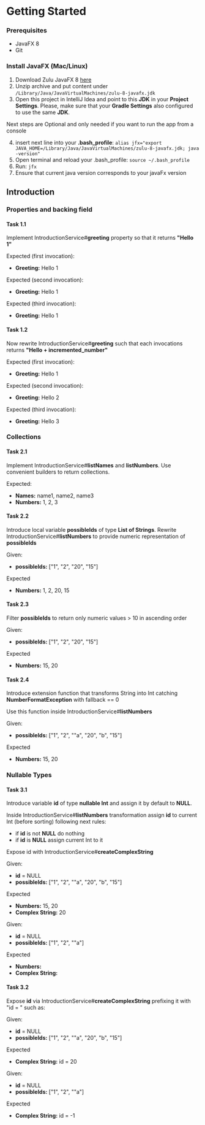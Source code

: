 # Getting Started

### Prerequisites
* JavaFX 8
* Git

### Install JavaFX (Mac/Linux)

1. Download Zulu JavaFX 8 [here](https://www.azul.com/downloads/zulu-community/?&architecture=x86-64-bit&package=jdk-fx)
2. Unzip archive and put content under `/Library/Java/JavaVirtualMachines/zulu-8-javafx.jdk`
3. Open this project in IntelliJ Idea and point to this **JDK** in your **Project Settings**. 
    Please, make sure that your **Gradle Settings** also configured to use the same **JDK**.
    
Next steps are Optional and only needed if you want to run the app from a console

4. insert next line into your **.bash_profile**: 
    `alias jfx="export JAVA_HOME=/Library/Java/JavaVirtualMachines/zulu-8-javafx.jdk; java -version"`
5. Open terminal and reload your .bash_profile: `source ~/.bash_profile`
6. Run: `jfx`
7. Ensure that current java version corresponds to your javaFx version

## Introduction

### Properties and backing field

#### Task 1.1
Implement IntroductionService#**greeting** property so that it returns **"Hello 1"**

Expected (first invocation):
- **Greeting:** Hello 1

Expected (second invocation):
- **Greeting:** Hello 1

Expected (third invocation):
- **Greeting:** Hello 1

#### Task 1.2
Now rewrite IntroductionService#**greeting** such that each invocations returns **"Hello + incremented_number"**

Expected (first invocation):
- **Greeting:** Hello 1

Expected (second invocation):
- **Greeting:** Hello 2

Expected (third invocation):
- **Greeting:** Hello 3

### Collections

#### Task 2.1
Implement IntroductionService#**listNames** and **listNumbers**. Use convenient builders to return collections.

Expected:
- **Names:** name1, name2, name3
- **Numbers:** 1, 2, 3

#### Task 2.2
Introduce local variable **possibleIds** of type **List of Strings**. Rewrite IntroductionService#**listNumbers** to provide
numeric representation of **possibleIds**

Given:
- **possibleIds:** ["1", "2", "20", "15"]

Expected
- **Numbers:** 1, 2, 20, 15

#### Task 2.3
Filter **possibleIds** to return only numeric values > 10 in ascending order

Given:
- **possibleIds:** ["1", "2", "20", "15"]

Expected
- **Numbers:** 15, 20

#### Task 2.4
Introduce extension function that transforms String into Int catching **NumberFormatException** with fallback == 0

Use this function inside IntroductionService#**listNumbers**

Given:
- **possibleIds:** ["1", "2", ""a", "20", "b", "15"]

Expected
- **Numbers:** 15, 20

### Nullable Types

#### Task 3.1
Introduce variable **id** of type **nullable Int** and assign it by default to **NULL**.

Inside IntroductionService#**listNumbers** transformation assign **id** to current Int (before sorting) following next rules:
- if **id** is not **NULL** do nothing
- if **id** is **NULL** assign current Int to it

Expose id with IntroductionService#**createComplexString**

Given:
- **id** = NULL
- **possibleIds:** ["1", "2", ""a", "20", "b", "15"]

Expected
- **Numbers:** 15, 20
- **Complex String:** 20

Given:
- **id** = NULL
- **possibleIds:** ["1", "2", ""a"]

Expected
- **Numbers:**
- **Complex String:**

#### Task 3.2

Expose **id** via IntroductionService#**createComplexString** prefixing it with "id = " such as:

Given:
- **id** = NULL
- **possibleIds:** ["1", "2", ""a", "20", "b", "15"]

Expected
- **Complex String:** id = 20

Given:
- **id** = NULL
- **possibleIds:** ["1", "2", ""a"]

Expected
- **Complex String:** id = -1